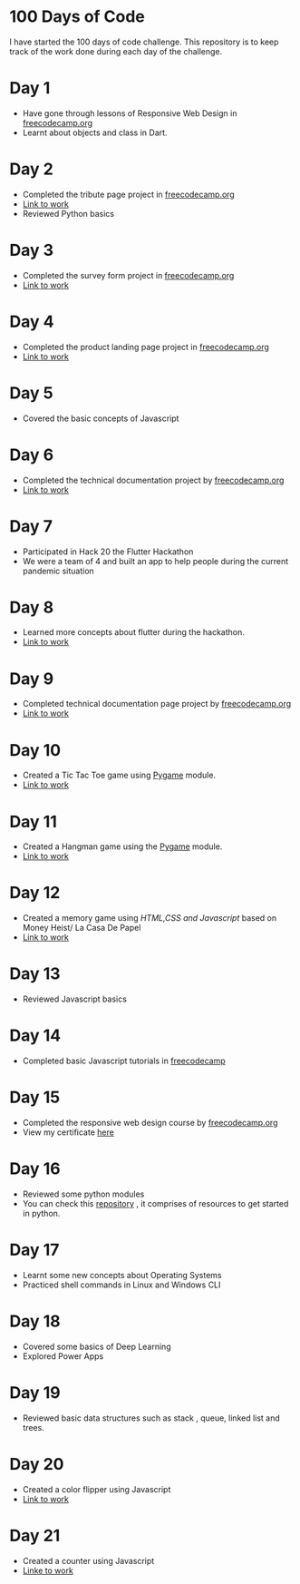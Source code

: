 # 100 Days of Code

I have started the 100 days of code challenge. This repository is to keep track of the
work done during each day of the challenge.

# Day 1

- Have gone through lessons of Responsive Web Design in [freecodecamp.org](https://www.freecodecamp.org/)
- Learnt about objects and class in Dart.

# Day 2
- Completed the tribute page project in [freecodecamp.org](https://www.freecodecamp.org/)
- [Link to work](https://github.com/advaith-unnikrishnan/Tribute-Page)
- Reviewed Python basics

# Day 3
- Completed the survey form project in [freecodecamp.org](https://www.freecodecamp.org/)
- [Link to work](https://github.com/advaith-unnikrishnan/Survey-Form)

# Day 4
- Completed the product landing page project in [freecodecamp.org](https://www.freecodecamp.org/)
- [Link to work](https://github.com/advaith-unnikrishnan/Product-Landing-Page)

# Day 5
- Covered the basic concepts of Javascript

# Day 6
- Completed the technical documentation project by [freecodecamp.org](https://www.freecodecamp.org/)
- [Link to work](https://github.com/advaith-unnikrishnan/Technical-Documentation)

# Day 7 
- Participated in Hack 20 the Flutter Hackathon
- We were a team of 4 and built an app to help people during the current pandemic situation

# Day 8
- Learned more concepts about flutter during the hackathon.
- [Link to work](https://github.com/shahanbinhashim/app)

# Day 9
- Completed technical documentation page project by [freecodecamp.org](https://www.freecodecamp.org/)
- [Link to work](https://github.com/advaith-unnikrishnan/Technical-Documentation)

# Day 10 
- Created a Tic Tac Toe game using [Pygame](https://www.pygame.org) module.
- [Link to work](https://github.com/advaith-unnikrishnan/Tic-Tac-Toe)

# Day 11
- Created a Hangman game using the [Pygame](https://www.pygame.org) module.
- [Link to work](https://github.com/advaith-unnikrishnan/Hangman)

# Day 12
- Created a memory game using _HTML,CSS and Javascript_ based on Money Heist/ La Casa De Papel
- [Link to work](https://github.com/advaith-unnikrishnan/memory-game)

# Day 13
- Reviewed Javascript basics

# Day 14
- Completed basic Javascript tutorials in [freecodecamp](https://www.freecodecamp.org/)

# Day 15
- Completed the responsive web design course by [freecodecamp.org](https://www.freecodecamp.org/)
- View my certificate [here](https://www.freecodecamp.org/certification/advaith-unnikrishnan/responsive-web-design)

# Day 16
- Reviewed some python modules
- You can check this [repository](https://github.com/advaith-unnikrishnan/Getting-started-with-Python) , it comprises of resources to get started in python.

# Day 17
- Learnt some new concepts about Operating Systems
- Practiced shell commands in Linux and Windows CLI

# Day 18
- Covered some basics of Deep Learning
- Explored Power Apps 

# Day 19
- Reviewed basic data structures such as stack , queue, linked list and trees.

# Day 20
- Created a color flipper using Javascript
- [Link to work](https://github.com/advaith-unnikrishnan/JS-Projects)
# Day 21
- Created a counter using Javascript
- [Linke to work](https://github.com/advaith-unnikrishnan/JS-Projects)
